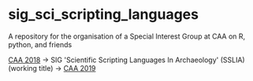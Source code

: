 # sig_sci_scripting_languages
A repository for the organisation of a Special Interest Group at CAA on R, python, and friends

[CAA 2018](http://2018.caaconference.org/) -> SIG 'Scientific Scripting Languages In Archaeology' (SSLIA) (working title) -> [CAA 2019](http://2019.caaconference.org/)
